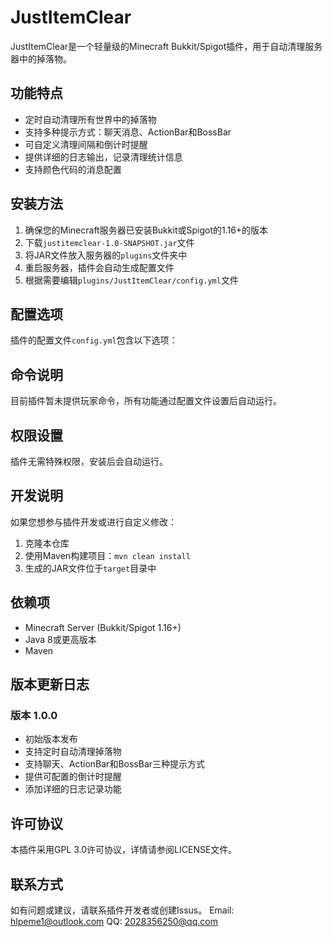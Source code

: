# JustItemClear

JustItemClear是一个轻量级的Minecraft Bukkit/Spigot插件，用于自动清理服务器中的掉落物。

## 功能特点

- 定时自动清理所有世界中的掉落物
- 支持多种提示方式：聊天消息、ActionBar和BossBar
- 可自定义清理间隔和倒计时提醒
- 提供详细的日志输出，记录清理统计信息
- 支持颜色代码的消息配置

## 安装方法

1. 确保您的Minecraft服务器已安装Bukkit或Spigot的1.16+的版本
2. 下载`justitemclear-1.0-SNAPSHOT.jar`文件
3. 将JAR文件放入服务器的`plugins`文件夹中
4. 重启服务器，插件会自动生成配置文件
5. 根据需要编辑`plugins/JustItemClear/config.yml`文件

## 配置选项

插件的配置文件`config.yml`包含以下选项：

## 命令说明

目前插件暂未提供玩家命令，所有功能通过配置文件设置后自动运行。

## 权限设置

插件无需特殊权限，安装后会自动运行。

## 开发说明

如果您想参与插件开发或进行自定义修改：

1. 克隆本仓库
2. 使用Maven构建项目：`mvn clean install`
3. 生成的JAR文件位于`target`目录中

## 依赖项

- Minecraft Server (Bukkit/Spigot 1.16+)
- Java 8或更高版本
- Maven

## 版本更新日志

### 版本 1.0.0
- 初始版本发布
- 支持定时自动清理掉落物
- 支持聊天、ActionBar和BossBar三种提示方式
- 提供可配置的倒计时提醒
- 添加详细的日志记录功能

## 许可协议

本插件采用GPL 3.0许可协议，详情请参阅LICENSE文件。

## 联系方式

如有问题或建议，请联系插件开发者或创建Issus。
Email: hlpeme1@outlook.com
QQ: 2028356250@qq.com
